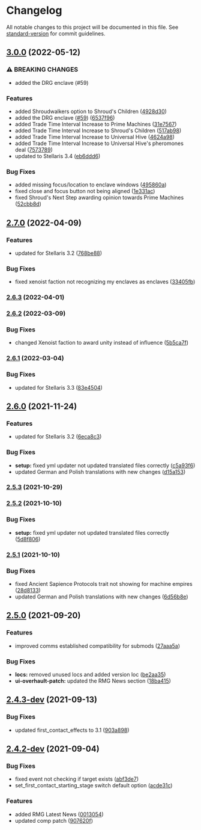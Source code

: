 # Changelog

All notable changes to this project will be documented in this file. See [standard-version](https://github.com/conventional-changelog/standard-version) for commit guidelines.

## [3.0.0](https://github.com/The24thDS/new_enclaves/compare/v2.7.0...v3.0.0) (2022-05-12)


### ⚠ BREAKING CHANGES

* added the DRG enclave (#59)

### Features

* added Shroudwalkers option to Shroud's Children ([4928d30](https://github.com/The24thDS/new_enclaves/commit/4928d30602c4bbebcbbca1fab32a3bc1ea66c0be))
* added the DRG enclave ([#59](https://github.com/The24thDS/new_enclaves/issues/59)) ([6537f96](https://github.com/The24thDS/new_enclaves/commit/6537f96a0d35326b4fd8844bbdbf5df941e9e73f))
* added Trade Time Interval Increase to Prime Machines ([31e7567](https://github.com/The24thDS/new_enclaves/commit/31e7567271ba6dcebb6a8199f4b1c3f80f721984))
* added Trade Time Interval Increase to Shroud's Children ([517ab98](https://github.com/The24thDS/new_enclaves/commit/517ab98fd6da373aee4002bd0e2c2ce865fca609))
* added Trade Time Interval Increase to Universal Hive ([4624a98](https://github.com/The24thDS/new_enclaves/commit/4624a98be40a94977ac877efba0618ea80cc60f3))
* added Trade Time Interval Increase to Universal Hive's pheromones deal ([7573789](https://github.com/The24thDS/new_enclaves/commit/7573789e13ceb795b458ab8e44cbf3121b674ce3))
* updated to Stellaris 3.4 ([eb6ddd6](https://github.com/The24thDS/new_enclaves/commit/eb6ddd62b2b8f78852d7928f90ba9925a6cd4d7e))


### Bug Fixes

* added missing focus/location to enclave windows ([495860a](https://github.com/The24thDS/new_enclaves/commit/495860a71ca9b866ddb124d855c9ede63e7a8f98))
* fixed close and focus button not being aligned ([1e331ac](https://github.com/The24thDS/new_enclaves/commit/1e331aceabae32a86317c9b51a20c4a33cad4e93))
* fixed Shroud's Next Step awarding opinion towards Prime Machines ([52cbb8d](https://github.com/The24thDS/new_enclaves/commit/52cbb8d316c6f8c979a5832a01a07bd47f3550b8))

## [2.7.0](https://github.com/The24thDS/new_enclaves/compare/v2.6.3...v2.7.0) (2022-04-09)


### Features

* updated for Stellaris 3.2 ([768be88](https://github.com/The24thDS/new_enclaves/commit/768be88bd200497d6653f74e8db63b43b9afcc20))


### Bug Fixes

* fixed xenoist faction not recognizing my enclaves as enclaves ([33405fb](https://github.com/The24thDS/new_enclaves/commit/33405fbe5497245bd32d8d16db93dc6ca7a984cf))

### [2.6.3](https://github.com/The24thDS/new_enclaves/compare/v2.6.2...v2.6.3) (2022-04-01)

### [2.6.2](https://github.com/The24thDS/new_enclaves/compare/v2.6.1...v2.6.2) (2022-03-09)


### Bug Fixes

* changed Xenoist faction to award unity instead of influence ([5b5ca7f](https://github.com/The24thDS/new_enclaves/commit/5b5ca7ff71bc091bdf074ad6585749a85e33ab23))

### [2.6.1](https://github.com/The24thDS/new_enclaves/compare/v2.6.0...v2.6.1) (2022-03-04)


### Bug Fixes

* updated for Stellaris 3.3 ([83e4504](https://github.com/The24thDS/new_enclaves/commit/83e450460a87ecccaad18f60d6e406afccad4716))

## [2.6.0](https://github.com/The24thDS/new_enclaves/compare/v2.5.3...v2.6.0) (2021-11-24)


### Features

* updated for Stellaris 3.2 ([6eca8c3](https://github.com/The24thDS/new_enclaves/commit/6eca8c3fa27a93de6f86df1ce78df3cd7c2c23cb))


### Bug Fixes

* **setup:** fixed yml updater not updated translated files correctly ([c5a93f6](https://github.com/The24thDS/new_enclaves/commit/c5a93f6d469744cf9d312862f31a23f959512a34))
* updated German and Polish translations with new changes ([d15a153](https://github.com/The24thDS/new_enclaves/commit/d15a153e171e82b6d2350ea46fd64f6f28fcef5c))

### [2.5.3](https://github.com/The24thDS/new_enclaves/compare/v2.5.2...v2.5.3) (2021-10-29)

### [2.5.2](https://github.com/The24thDS/new_enclaves/compare/v2.5.1...v2.5.2) (2021-10-10)


### Bug Fixes

* **setup:** fixed yml updater not updated translated files correctly ([5d8f806](https://github.com/The24thDS/new_enclaves/commit/5d8f806dc41203c2ff28a465404694b40f8f0122))

### [2.5.1](https://github.com/The24thDS/new_enclaves/compare/v2.5.0...v2.5.1) (2021-10-10)


### Bug Fixes

* fixed Ancient Sapience Protocols trait not showing for machine empires ([28d8133](https://github.com/The24thDS/new_enclaves/commit/28d81337cb6d48ffecd4cb84fde1aa37cc8f634c))
* updated German and Polish translations with new changes ([6d56b8e](https://github.com/The24thDS/new_enclaves/commit/6d56b8ee8daa9b7fa0f8921cff4875c0e23b27e9))

## [2.5.0](https://github.com/The24thDS/new_enclaves/compare/v2.4.3-dev...v2.5.0) (2021-09-20)


### Features

* improved comms established compatibility for submods ([27aaa5a](https://github.com/The24thDS/new_enclaves/commit/27aaa5aa88c7fce350cbd2fb28431927266a6ced))


### Bug Fixes

* **locs:** removed unused locs and added version loc ([be2aa35](https://github.com/The24thDS/new_enclaves/commit/be2aa35087aca9173fc799c1e069b9903ad6b1e6))
* **ui-overhault-patch:** updated the RMG News section ([18ba415](https://github.com/The24thDS/new_enclaves/commit/18ba41555fdb75d8002816461687b851797b5782))

## [2.4.3-dev](https://github.com/The24thDS/new_enclaves/compare/v2.4.2-dev...v2.4.3-dev) (2021-09-13)

### Bug Fixes

- updated first_contact_effects to 3.1 ([903a898](https://github.com/The24thDS/new_enclaves/commit/903a898e2089eecbe2de8b9e601339e158891618))

## [2.4.2-dev](https://github.com/The24thDS/new_enclaves/compare/v2.4.0...v2.4.2-dev) (2021-09-04)

### Bug Fixes

- fixed event not checking if target exists ([abf3de7](https://github.com/The24thDS/new_enclaves/commit/abf3de7df09ca1e1363118ab708d834ad72da33a))
- set_first_contact_starting_stage switch default option ([acde31c](https://github.com/The24thDS/new_enclaves/commit/acde31c91c805a3ea3b80e0be0aa0ba0de13fd10))

### Features

- added RMG Latest News ([0013054](https://github.com/The24thDS/new_enclaves/commit/0013054cd457ce2cce180f44919490a093dc20ab))
- updated comp patch ([907620f](https://github.com/The24thDS/new_enclaves/commit/907620f6a712ffdeed603fc425a1c2f357fd018a))

